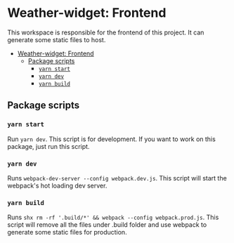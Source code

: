 # Weather-widget: Frontend

This workspace is responsible for the frontend of this project. It can generate some static files to host.

- [Weather-widget: Frontend](#weather-widget-frontend)
  - [Package scripts](#package-scripts)
    - [`yarn start`](#yarn-start)
    - [`yarn dev`](#yarn-dev)
    - [`yarn build`](#yarn-build)

## Package scripts

### `yarn start`

Run `yarn dev`. This script is for development. If you want to work on this package, just run this script.

### `yarn dev`

Runs `webpack-dev-server --config webpack.dev.js`. This script will start the webpack's hot loading dev server.

### `yarn build`

Runs `shx rm -rf '.build/*' && webpack --config webpack.prod.js`. This script will remove all the files under .build folder and use webpack to generate some static files for production.
